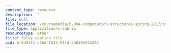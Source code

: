 ```yaml
---
content_type: resource
description: ''
file: null
file_location: /coursemedia/6-004-computation-structures-spring-2017/bf4d9311c16df53291fd3a8185553476_70auqrv84y8.srt
file_type: application/x-subrip
resourcetype: Other
title: 3play caption file
uid: bf4d9311-c16d-f532-91fd-3a8185553476
---
```

